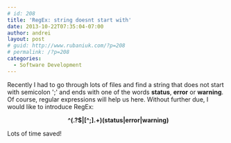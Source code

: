 ```yaml
---
# id: 208
title: 'RegEx: string doesnt start with'
date: 2013-10-22T07:35:04-07:00
author: andrei
layout: post
# guid: http://www.rubaniuk.com/?p=208
# permalink: /?p=208
categories:
  - Software Development
---
```

Recently I had to go through lots of files and find a string that does not start with semicolon ';' and ends with one of the words **status**, **error** or **warning**. Of course, regular expressions will help us here. Without further due, I would like to introduce RegEx:

<p style="text-align: center;">
    <strong>^(.?$|[^;].+)(status|error|warning)</strong>
</p>

<p style="text-align: left;">
  Lots of time saved!
</p>